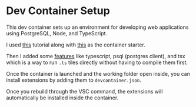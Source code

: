 # Dev Container Setup

This dev container sets up an environment for developing web applications using PostgreSQL, Node, and TypeScript.

I used [this](https://code.visualstudio.com/docs/devcontainers/create-dev-container) tutorial along with [this](https://github.com/devcontainers/templates/tree/main/src/javascript-node-postgres) as the container starter.

Then I added some [features](https://containers.dev/features) like typescript, psql (postgres client), and tsx which is a way to run `.ts` tiles directly without having to compile them first.

Once the container is launched and the working folder open inside, you can install extensions by adding them to `devcontainer.json`.

Once you rebuild through the VSC command, the extensions will automatically be installed inside the container.
